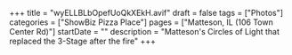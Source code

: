 +++
title = "wyELLBLbOpefUoQkXEkH.avif"
draft = false
tags = ["Photos"]
categories = ["ShowBiz Pizza Place"]
pages = ["Matteson, IL (106 Town Center Rd)"]
startDate = ""
description = "Matteson's Circles of Light that replaced the 3-Stage after the fire"
+++
